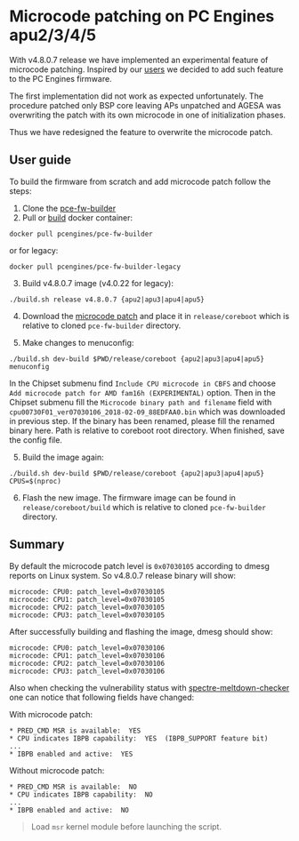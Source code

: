 Microcode patching on PC Engines apu2/3/4/5
===========================================

With v4.8.0.7 release we have implemented an experimental feature of microcode
patching. Inspired by our [users](https://github.com/pcengines/apu2-documentation/issues/75)
we decided to add such feature to the PC Engines firmware.

The first implementation did not work as expected unfortunately. The procedure
patched only BSP core leaving APs unpatched and AGESA was overwriting the patch
with its own microcode in one of initialization phases.

Thus we have redesigned the feature to overwrite the microcode patch.

## User guide

To build the firmware from scratch and add microcode patch follow the
steps:

1. Clone the [pce-fw-builder](https://github.com/pcengines/pce-fw-builder)
2. Pull or [build](https://github.com/pcengines/pce-fw-builder#building-docker-image)
  docker container:

  ```
  docker pull pcengines/pce-fw-builder
  ```

  or for legacy:

  ```
  docker pull pcengines/pce-fw-builder-legacy
  ```

3. Build v4.8.0.7 image (v4.0.22 for legacy):

  ```
  ./build.sh release v4.8.0.7 {apu2|apu3|apu4|apu5}
  ```

4. Download the [microcode patch](https://github.com/platomav/CPUMicrocodes/raw/master/AMD/cpu00730F01_ver07030106_2018-02-09_88EDFAA0.bin)
   and place it in `release/coreboot` which is relative to cloned `pce-fw-builder`
   directory.

4. Make changes to menuconfig:

  ```
  ./build.sh dev-build $PWD/release/coreboot {apu2|apu3|apu4|apu5} menuconfig
  ```

  In the Chipset submenu find `Include CPU microcode in CBFS` and choose
  `Add microcode patch for AMD fam16h (EXPERIMENTAL)` option. Then in the
  Chipset submenu fill the `Microcode binary path and filename` field with
  `cpu00730F01_ver07030106_2018-02-09_88EDFAA0.bin` which was downloaded in
  previous step. If the binary has been renamed, please fill the renamed binary
  here. Path is relative to coreboot root directory. When finished, save the
  config file.

5. Build the image again:

  ```
  ./build.sh dev-build $PWD/release/coreboot {apu2|apu3|apu4|apu5} CPUS=$(nproc)
  ```

6. Flash the new image. The firmware image can be found in
  `release/coreboot/build` which is relative to cloned `pce-fw-builder`
  directory.


## Summary

By default the microcode patch level is `0x07030105` according to dmesg reports
on Linux system. So v4.8.0.7 release binary will show:

```
microcode: CPU0: patch_level=0x07030105
microcode: CPU1: patch_level=0x07030105
microcode: CPU2: patch_level=0x07030105
microcode: CPU3: patch_level=0x07030105
```

After successfully building and flashing the image, dmesg should show:

```
microcode: CPU0: patch_level=0x07030106
microcode: CPU1: patch_level=0x07030106
microcode: CPU2: patch_level=0x07030106
microcode: CPU3: patch_level=0x07030106
```

Also when checking the vulnerability status with [spectre-meltdown-checker](https://github.com/speed47/spectre-meltdown-checker)
one can notice that following fields have changed:

With microcode patch:

```
* PRED_CMD MSR is available:  YES
* CPU indicates IBPB capability:  YES  (IBPB_SUPPORT feature bit)
...
* IBPB enabled and active:  YES
```

Without microcode patch:

```
* PRED_CMD MSR is available:  NO
* CPU indicates IBPB capability:  NO
...
* IBPB enabled and active:  NO
```

> Load `msr` kernel module before launching the script.

